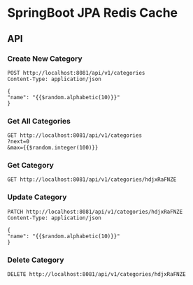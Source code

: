 # SpringBoot JPA Redis Cache

## API

### Create New Category
```http request
POST http://localhost:8081/api/v1/categories
Content-Type: application/json

{
"name": "{{$random.alphabetic(10)}}"
}
```

### Get All Categories
```http request
GET http://localhost:8081/api/v1/categories
?next=0
&max={{$random.integer(100)}}
```

### Get Category
```http request
GET http://localhost:8081/api/v1/categories/hdjxRaFNZE
```

### Update Category
```http request
PATCH http://localhost:8081/api/v1/categories/hdjxRaFNZE
Content-Type: application/json

{
"name": "{{$random.alphabetic(10)}}"
}
```

### Delete Category
```http request
DELETE http://localhost:8081/api/v1/categories/hdjxRaFNZE
```